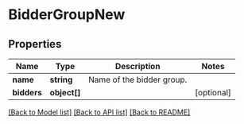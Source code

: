 # BidderGroupNew

## Properties
Name | Type | Description | Notes
------------ | ------------- | ------------- | -------------
**name** | **string** | Name of the bidder group. | 
**bidders** | **object[]** |  | [optional] 

[[Back to Model list]](../README.md#documentation-for-models) [[Back to API list]](../README.md#documentation-for-api-endpoints) [[Back to README]](../README.md)


